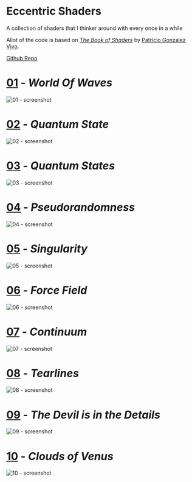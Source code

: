 # Eccentric Shaders

A collection of shaders that I thinker around with every once in a while

Allot of the code is based on *[The Book of Shaders](http://thebookofshaders.com/)* by [Patricio Gonzalez Vivo](http://patriciogonzalezvivo.com/).

[Github Repo](https://github.com/mbrav/shaders)

# [01](01/) - *World Of Waves*
![01 - screenshot](img/01.png)
# [02](02/) - *Quantum State*
![02 - screenshot](img/02.png)
# [03](03/) - *Quantum States*
![03 - screenshot](img/03.png)
# [04](04/) - *Pseudorandomness*
![04 - screenshot](img/04.png)
# [05](05/) - *Singularity*
![05 - screenshot](img/05.png)
# [06](06/) - *Force Field*
![06 - screenshot](img/06.png)
# [07](07/) - *Continuum*
![07 - screenshot](img/07.png)
# [08](08/) - *Tearlines*
![08 - screenshot](img/08.png)
# [09](09/) - *The Devil is in the Details*
![09 - screenshot](img/09.png)
# [10](10/) - *Clouds of Venus*
![10 - screenshot](img/10.png)
